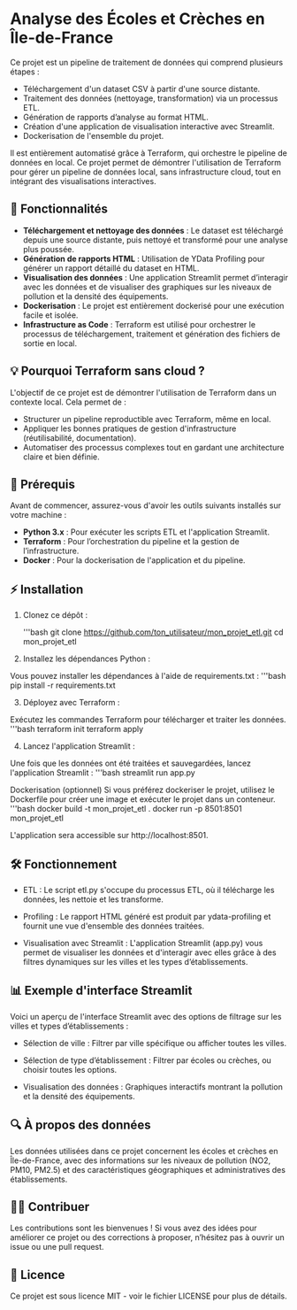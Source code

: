 # Analyse des Écoles et Crèches en Île-de-France

Ce projet est un pipeline de traitement de données qui comprend plusieurs étapes :

- Téléchargement d'un dataset CSV à partir d'une source distante.
- Traitement des données (nettoyage, transformation) via un processus ETL.
- Génération de rapports d’analyse au format HTML.
- Création d'une application de visualisation interactive avec Streamlit.
- Dockerisation de l'ensemble du projet.

Il est entièrement automatisé grâce à Terraform, qui orchestre le pipeline de données en local. Ce projet permet de démontrer l'utilisation de Terraform pour gérer un pipeline de données local, sans infrastructure cloud, tout en intégrant des visualisations interactives.

## 🚀 Fonctionnalités

- **Téléchargement et nettoyage des données** : Le dataset est téléchargé depuis une source distante, puis nettoyé et transformé pour une analyse plus poussée.
- **Génération de rapports HTML** : Utilisation de YData Profiling pour générer un rapport détaillé du dataset en HTML.
- **Visualisation des données** : Une application Streamlit permet d’interagir avec les données et de visualiser des graphiques sur les niveaux de pollution et la densité des équipements.
- **Dockerisation** : Le projet est entièrement dockerisé pour une exécution facile et isolée.
- **Infrastructure as Code** : Terraform est utilisé pour orchestrer le processus de téléchargement, traitement et génération des fichiers de sortie en local.

## 💡 Pourquoi Terraform sans cloud ?

L'objectif de ce projet est de démontrer l'utilisation de Terraform dans un contexte local. Cela permet de :

- Structurer un pipeline reproductible avec Terraform, même en local.
- Appliquer les bonnes pratiques de gestion d'infrastructure (réutilisabilité, documentation).
- Automatiser des processus complexes tout en gardant une architecture claire et bien définie.

## 🔧 Prérequis

Avant de commencer, assurez-vous d'avoir les outils suivants installés sur votre machine :

- **Python 3.x** : Pour exécuter les scripts ETL et l'application Streamlit.
- **Terraform** : Pour l’orchestration du pipeline et la gestion de l’infrastructure.
- **Docker** : Pour la dockerisation de l'application et du pipeline.

## ⚡ Installation

1. Clonez ce dépôt :

   '''bash
   git clone https://github.com/ton_utilisateur/mon_projet_etl.git
   cd mon_projet_etl

2. Installez les dépendances Python :

Vous pouvez installer les dépendances à l'aide de requirements.txt :
  '''bash
  pip install -r requirements.txt

3. Déployez avec Terraform :

Exécutez les commandes Terraform pour télécharger et traiter les données.
  '''bash
  terraform init
  terraform apply
  
4. Lancez l'application Streamlit :

Une fois que les données ont été traitées et sauvegardées, lancez l'application Streamlit :
  '''bash
  streamlit run app.py

Dockerisation (optionnel)
Si vous préférez dockeriser le projet, utilisez le Dockerfile pour créer une image et exécuter le projet dans un conteneur.
  '''bash
  docker build -t mon_projet_etl .
  docker run -p 8501:8501 mon_projet_etl

L'application sera accessible sur http://localhost:8501.

## 🛠️ Fonctionnement
- ETL : Le script etl.py s'occupe du processus ETL, où il télécharge les données, les nettoie et les transforme.

- Profiling : Le rapport HTML généré est produit par ydata-profiling et fournit une vue d'ensemble des données traitées.

- Visualisation avec Streamlit : L'application Streamlit (app.py) vous permet de visualiser les données et d'interagir avec elles grâce à des filtres dynamiques sur les villes et les types d’établissements.

## 📊 Exemple d'interface Streamlit
Voici un aperçu de l'interface Streamlit avec des options de filtrage sur les villes et types d’établissements :

- Sélection de ville : Filtrer par ville spécifique ou afficher toutes les villes.

- Sélection de type d’établissement : Filtrer par écoles ou crèches, ou choisir toutes les options.

- Visualisation des données : Graphiques interactifs montrant la pollution et la densité des équipements.

## 🔍 À propos des données
Les données utilisées dans ce projet concernent les écoles et crèches en Île-de-France, avec des informations sur les niveaux de pollution (NO2, PM10, PM2.5) et des caractéristiques géographiques et administratives des établissements.

## 👨‍💻 Contribuer
Les contributions sont les bienvenues ! Si vous avez des idées pour améliorer ce projet ou des corrections à proposer, n’hésitez pas à ouvrir un issue ou une pull request.

## 📜 Licence
Ce projet est sous licence MIT - voir le fichier LICENSE pour plus de détails.

